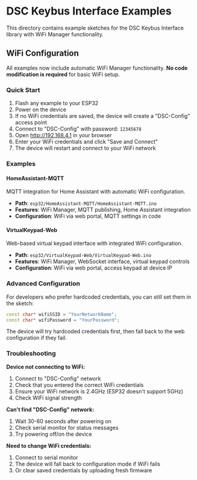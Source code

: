 # DSC Keybus Interface Examples

This directory contains example sketches for the DSC Keybus Interface library with WiFi Manager functionality.

## WiFi Configuration

All examples now include automatic WiFi Manager functionality. **No code modification is required** for basic WiFi setup.

### Quick Start
1. Flash any example to your ESP32
2. Power on the device
3. If no WiFi credentials are saved, the device will create a "DSC-Config" access point
4. Connect to "DSC-Config" with password: `12345678`
5. Open http://192.168.4.1 in your browser
6. Enter your WiFi credentials and click "Save and Connect"
7. The device will restart and connect to your WiFi network

### Examples

#### HomeAssistant-MQTT
MQTT integration for Home Assistant with automatic WiFi configuration.
- **Path**: `esp32/HomeAssistant-MQTT/HomeAssistant-MQTT.ino`
- **Features**: WiFi Manager, MQTT publishing, Home Assistant integration
- **Configuration**: WiFi via web portal, MQTT settings in code

#### VirtualKeypad-Web  
Web-based virtual keypad interface with integrated WiFi configuration.
- **Path**: `esp32/VirtualKeypad-Web/VirtualKeypad-Web.ino`
- **Features**: WiFi Manager, WebSocket interface, virtual keypad controls
- **Configuration**: WiFi via web portal, access keypad at device IP

### Advanced Configuration

For developers who prefer hardcoded credentials, you can still set them in the sketch:

```cpp
const char* wifiSSID = "YourNetworkName";
const char* wifiPassword = "YourPassword";
```

The device will try hardcoded credentials first, then fall back to the web configuration if they fail.

### Troubleshooting

**Device not connecting to WiFi:**
1. Connect to "DSC-Config" network
2. Check that you entered the correct WiFi credentials
3. Ensure your WiFi network is 2.4GHz (ESP32 doesn't support 5GHz)
4. Check WiFi signal strength

**Can't find "DSC-Config" network:**
1. Wait 30-60 seconds after powering on
2. Check serial monitor for status messages
3. Try powering off/on the device

**Need to change WiFi credentials:**
1. Connect to serial monitor
2. The device will fall back to configuration mode if WiFi fails
3. Or clear saved credentials by uploading fresh firmware